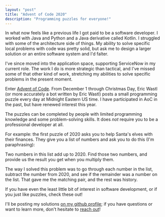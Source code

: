 ```yaml
---
layout: "post"
title: "Advent of Code 2020"
description: "Programming puzzles for everyone!"
---
```


In what now feels like a previous life I got paid to be a software developer. I worked with Java and Python and a Java derivative called Kotlin. I struggled with some of the architecture side of things. My ability to solve specific local problems with code was pretty solid, but ask me to design a larger solution or an entire software system and I'd falter.

I've since moved into the application space, supporting ServiceNow in my current role. The work I do is more strategic than tactical, and I've missed some of that other kind of work, stretching my abilities to solve specific problems in the present moment.

Enter [Advent of Code](https://adventofcode.com/). From December 1 through Christmas Day, Eric Wastl (or more accurately a bot written by Eric Wastl) posts a small programming puzzle every day at Midnight Eastern US time. I have participated in AoC in the past, but have renewed interest this year.

The puzzles can be completed by people with limited programming knowledge and some problem-solving skills. It does *not* require you to be a professional developer at all.

For example: the first puzzle of 2020 asks you to help Santa's elves with their finances. They give you a list of numbers and ask you to do this (I'm paraphrasing):

>>>
Two numbers in this list add up to 2020.
Find those two numbers, and provide us the result you get when you multiply them.
>>>

The way I solved this problem was to go through each number in the list, subtract the number from 2020, and see if the remainder was a number on the list. That gave me the matching pair, and the rest was history.

If you have even the least little bit of interest in software development, or if you just like puzzles, check these out!

I'll be posting my solutions [on my github profile](https://github.com/jmmoore/adventOfCode2020); if you have questions or want to learn more, don't hesitate to [reach out](/about)!